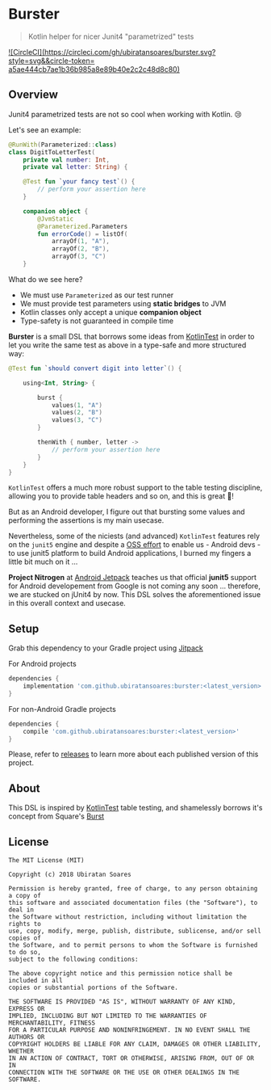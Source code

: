 # Burster

> Kotlin helper for nicer Junit4 "parametrized" tests

[![CircleCI](https://circleci.com/gh/ubiratansoares/burster.svg?style=svg&&circle-token= a5ae444cb7ae1b36b985a8e89b40e2c2c48d8c80)]()

## Overview

Junit4 parametrized tests are not so cool when working with Kotlin. 😢

Let's see an example:

```kotlin
@RunWith(Parameterized::class)
class DigitToLetterTest(
    private val number: Int,
    private val letter: String) {

    @Test fun `your fancy test`() { 
        // perform your assertion here
    }

    companion object {
        @JvmStatic
        @Parameterized.Parameters
        fun errorCode() = listOf(
            arrayOf(1, "A"),
            arrayOf(2, "B"),
            arrayOf(3, "C")
    }

```

What do we see here?

- We must use `Parameterized` as our test runner
- We must provide test parameters using **static bridges** to JVM
- Kotlin classes only accept a unique **companion object**
- Type-safety is not guaranteed in compile time

**Burster** is a small DSL that borrows some ideas from [KotlinTest](https://github.com/kotlintest/kotlintest) in order to let you write the same test as above in a type-safe and more structured way:

```kotlin
@Test fun `should convert digit into letter`() {

    using<Int, String> {

        burst {
            values(1, "A")
            values(2, "B")
            values(3, "C")
        }

        thenWith { number, letter ->
            // perform your assertion here
        }
    }
}
```

`KotlinTest` offers a much more robust support to the table testing discipline, allowing you to provide table headers and so on, and this is great 🚀! 

But as an Android developer, I figure out that bursting some values and performing the assertions is my main usecase.

Nevertheless, some of the niciests (and advanced) `KotlinTest` features rely on the `junit5` engine and despite a [OSS effort](https://github.com/mannodermaus/android-junit5) to enable us - Android devs - to use junit5 platform to build Android applications, I burned my fingers a little bit much on it ... 

**Project Nitrogen** at [Android Jetpack](https://developer.android.com/jetpack/) teaches us that official **junit5** support for Android developement from Google is not coming any soon ... therefore, we are stucked on jUnit4 by now. This DSL solves the aforementioned issue in this overall context and usecase.

## Setup

Grab this dependency to your Gradle project using [Jitpack](https://jitpack.io) 

For Android projects

```groovy
dependencies {
	implementation 'com.github.ubiratansoares:burster:<latest_version>'
}
```

For non-Android Gradle projects

```groovy
dependencies {
	compile 'com.github.ubiratansoares:burster:<latest_version>'
}
```

Please, refer to [releases](https://github.com/ubiratan/tite/releases) to learn more about each published version of this project.

## About

This DSL is inspired by [KotlinTest](https://github.com/kotlintest/kotlintest) table testing, and shamelessly borrows it's concept from Square's [Burst](https://github.com/square/burst/)

## License

```
The MIT License (MIT)

Copyright (c) 2018 Ubiratan Soares

Permission is hereby granted, free of charge, to any person obtaining a copy of
this software and associated documentation files (the "Software"), to deal in
the Software without restriction, including without limitation the rights to
use, copy, modify, merge, publish, distribute, sublicense, and/or sell copies of
the Software, and to permit persons to whom the Software is furnished to do so,
subject to the following conditions:

The above copyright notice and this permission notice shall be included in all
copies or substantial portions of the Software.

THE SOFTWARE IS PROVIDED "AS IS", WITHOUT WARRANTY OF ANY KIND, EXPRESS OR
IMPLIED, INCLUDING BUT NOT LIMITED TO THE WARRANTIES OF MERCHANTABILITY, FITNESS
FOR A PARTICULAR PURPOSE AND NONINFRINGEMENT. IN NO EVENT SHALL THE AUTHORS OR
COPYRIGHT HOLDERS BE LIABLE FOR ANY CLAIM, DAMAGES OR OTHER LIABILITY, WHETHER
IN AN ACTION OF CONTRACT, TORT OR OTHERWISE, ARISING FROM, OUT OF OR IN
CONNECTION WITH THE SOFTWARE OR THE USE OR OTHER DEALINGS IN THE SOFTWARE.
```